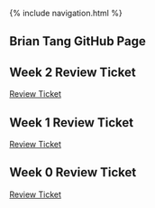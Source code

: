 {% include navigation.html %}

## Brian Tang GitHub Page

## Week 2 Review Ticket

[Review Ticket](https://github.com/bgt072105/curly-ladle/issues/3)

## Week 1 Review Ticket

[Review Ticket](https://github.com/bgt072105/curly-ladle/issues/2)

## Week 0 Review Ticket

[Review Ticket](https://github.com/bgt072105/curly-ladle/issues/1)
